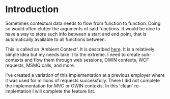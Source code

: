 # Introduction

Sometimes contextual data needs to flow from function to function.  Doing so would often clutter the arguments of said functions.  It would be nice to have a way to store such info between a start and end point, that is automatically available to all functions between.

This is called an 'Ambient Context'.  It is described [here](https://aabs.wordpress.com/2007/12/31/the-ambient-context-design-pattern-in-net/).  It is a relatively simple idea but my needs take it to the extreme.  I need to create sub-contexts and flow them through web sessions, OWIN contexts, WCF requests, MSMQ calls, and more.

I've created a variation of this implementation at a previous employer where it was used for millions of requests successfully.  There I did not complete the implementation for MVC or OWIN contexts.  In this 'clean' re-implentation I will complete the feature list.